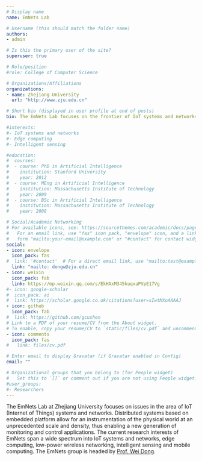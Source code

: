 ```yaml
---
# Display name
name: EmNets Lab

# Username (this should match the folder name)
authors:
- admin

# Is this the primary user of the site?
superuser: true

# Role/position
#role: College of Computer Science

# Organizations/Affiliations
organizations:
- name: Zhejiang University
  url: "http://www.zju.edu.cn"

# Short bio (displayed in user profile at end of posts)
bio: The EmNets Lab focuses on the frontier of IoT systems and networks.

#interests:
#- IoT systems and networks
#- Edge computing
#- Intelligent sensing

#education:
#  courses:
#  - course: PhD in Artificial Intelligence
#    institution: Stanford University
#    year: 2012
#  - course: MEng in Artificial Intelligence
#    institution: Massachusetts Institute of Technology
#    year: 2009
#  - course: BSc in Artificial Intelligence
#    institution: Massachusetts Institute of Technology
#    year: 2008

# Social/Academic Networking
# For available icons, see: https://sourcethemes.com/academic/docs/page-builder/#icons
#   For an email link, use "fas" icon pack, "envelope" icon, and a link in the
#   form "mailto:your-email@example.com" or "#contact" for contact widget.
social:
- icon: envelope
  icon_pack: fas
#  link: '#contact'  # For a direct email link, use "mailto:test@example.org".
  link: "mailto: dongw@zju.edu.cn"
- icon: weixin
  icon_pack: fab
  link: https://mp.weixin.qq.com/s/EkHAxM345kuqxaPVpE17Vg
#- icon: google-scholar
#  icon_pack: ai
#  link: https://scholar.google.co.uk/citations?user=sIwtMXoAAAAJ
- icon: github
  icon_pack: fab
#  link: https://github.com/gcushen
# Link to a PDF of your resume/CV from the About widget.
# To enable, copy your resume/CV to `static/files/cv.pdf` and uncomment the lines below.
- icon: comments 
  icon_pack: fas
#   link: files/cv.pdf

# Enter email to display Gravatar (if Gravatar enabled in Config)
email: ""

# Organizational groups that you belong to (for People widget)
#   Set this to `[]` or comment out if you are not using People widget.
#user_groups:
#- Researchers
---
```


The EmNets Lab at Zhejiang University focuses on issues in the area of IoT (Internet of Things) systems and networks. Distributed systems based on embedded platform allow for an instrumentation of the physical world at an unprecedented scale and density, thus enabling a new generation of monitoring and control applications. The current research interests of EmNets span a wide spectrum into IoT systems and networks, edge computing, low-power wireless networking, intelligent sensing and mobile computing. The EmNets group is headed by [Prof. Wei Dong](http://dongw.emnets.org). 

